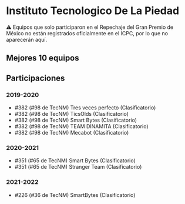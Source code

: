 # Instituto Tecnologico De La Piedad

:warning: Equipos que solo participaron en el Repechaje del Gran Premio de México no están registrados oficialmente en el ICPC, por lo que no aparecerán aquí.

## Mejores 10 equipos


## Participaciones

### 2019-2020

- #382 (#98 de TecNM) Tres veces perfecto (Clasificatorio)
- #382 (#98 de TecNM) TicsOlds (Clasificatorio)
- #382 (#98 de TecNM) Smart Bytes (Clasificatorio)
- #382 (#98 de TecNM) TEAM DINAMITA (Clasificatorio)
- #382 (#98 de TecNM) Mecabot (Clasificatorio)

### 2020-2021

- #351 (#65 de TecNM) Smart Bytes (Clasificatorio)
- #351 (#65 de TecNM) Stranger Team (Clasificatorio)

### 2021-2022

- #226 (#36 de TecNM) SmartBytes (Clasificatorio)



